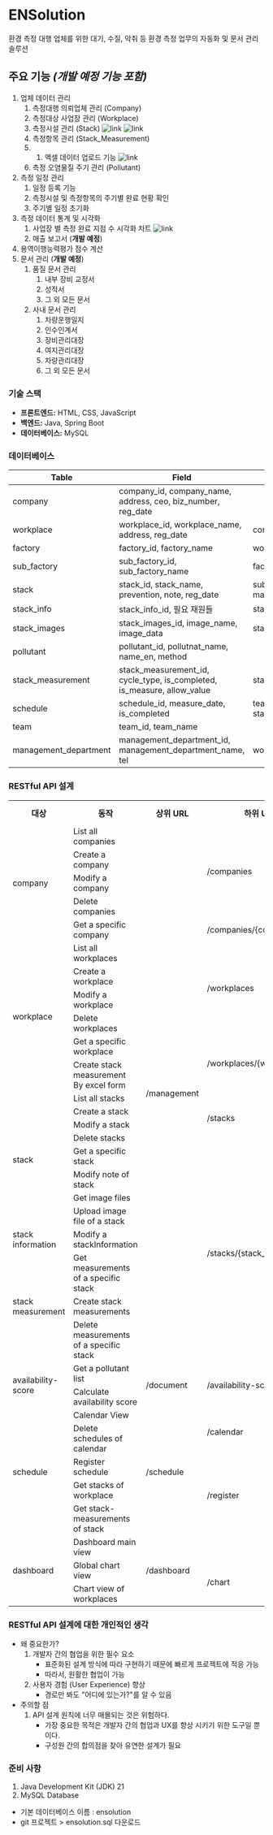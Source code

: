 # ENSolution
환경 측정 대행 업체를 위한 대기, 수질, 악취 등 환경 측정 업무의 자동화 및 문서 관리 솔루션
## 주요 기능 *(개발 예정 기능 포함)*
1. 업체 데이터 관리
   1. 측정대행 의뢰업체 관리 (Company)
   2. 측정대상 사업장 관리 (Workplace)
   3. 측정시설 관리 (Stack)
   ![link](project-image/img1.PNG)
   ![link](project-image/img2.PNG)
   4. 측정항목 관리 (Stack_Measurement)
   5. 
      1. 엑셀 데이터 업로드 기능
      ![link](project-image/img3.PNG)
   5. 측정 오염물질 주기 관리 (Pollutant)
2. 측정 일정 관리
   1. 일정 등록 기능
   2. 측정시설 및 측정항목의 주기별 완료 현황 확인
   3. 주기별 일정 초기화
3. 측정 데이터 통계 및 시각화
   1. 사업장 별 측정 완료 지점 수 시각화 차트
   ![link](project-image/img4.PNG)
   2. 매출 보고서 (**개발 예정**)
4. 용역이행능력평가 점수 계산
5. 문서 관리 (**개발 예정**)
   1. 품질 문서 관리
      1. 내부 장비 교정서
      2. 성적서
      3. 그 외 모든 문서
   2. 사내 문서 관리
      1. 차량운행일지
      2. 인수인계서
      3. 장비관리대장
      4. 여지관리대장
      5. 차량관리대장
      6. 그 외 모든 문서
### 기술 스택
- **프론트엔드:** HTML, CSS, JavaScript
- **백엔드:** Java, Spring Boot
- **데이터베이스:** MySQL
### 데이터베이스
| Table                 | Field                                                                   | Foreign Key                              |
|-----------------------|-------------------------------------------------------------------------|------------------------------------------|
| company               | company_id, company_name, address, ceo, biz_number, reg_date            |                                          |
| workplace             | workplace_id, workplace_name, address, reg_date                         | company_id                               |
| factory               | factory_id, factory_name                                                | workplace_id                             |
| sub_factory           | sub_factory_id, sub_factory_name                                        | factory_id                               |
| stack                 | stack_id, stack_name, prevention, note, reg_date                        | sub_factory_id, management_department_id |
| stack_info            | stack_info_id, 필요 재원들                                                   | stack_id                                 |
| stack_images          | stack_images_id, image_name, image_data                                 | stack_id                                 |
| pollutant             | pollutant_id, pollutnat_name, name_en, method                           |                                          |
| stack_measurement     | stack_measurement_id, cycle_type, is_completed, is_measure, allow_value | stack_id, pollutant_id                   |
| schedule              | schedule_id, measure_date, is_completed                                 | team_id, stack_measurement_id            |
| team                  | team_id, team_name                                                      |                                          |
| management_department | management_department_id, management_department_name, tel               | workplace_id                             |
### RESTful API 설계
<table>
  <tr>
    <th>대상</th>
    <th>동작</th>
    <th>상위 URL</th>
    <th>하위 URL</th>
    <th>하위 URL</th>
    <th>HTTP method</th>
  </tr>
  <tr>
    <td rowspan="5">company</td>
    <td>List all companies</td>
    <td rowspan="23">/management</td>
    <td rowspan="4">/companies</td>
    <td rowspan="4"></td>
    <td>GET</td>
  </tr>
  <tr>
    <td>Create a company</td>
    <td>POST</td>
  </tr>
  <tr>
    <td>Modify a company</td>
    <td>PATCH</td>
  </tr>
  <tr>
    <td>Delete companies</td>
    <td>DELETE</td>
  </tr>
  <tr>
    <td>Get a specific company</td>
    <td>/companies/{company_id}</td>
    <td></td>
    <td>GET</td>
  </tr>
  <tr>
    <td rowspan="6">workplace</td>
    <td>List all workplaces</td>
    <td rowspan="4">/workplaces</td>
    <th rowspan="4"></th>
    <td>GET</td>
  </tr>
  <tr>
    <td>Create a workplace</td>
    <td>POST</td>
  </tr>
  <tr>
    <td>Modify a workplace</td>
    <td>PATCH</td>
  </tr>
  <tr>
    <td>Delete workplaces</td>
    <td>DELETE</td>
  </tr>
  <tr>
    <td>Get a specific workplace</td>
    <td rowspan="2">/workplaces/{workplace_id}</td>
    <td></td>
    <td>GET</td>
  </tr>
  <tr>
    <td>Create stack measurement By excel form</td>
    <td>/upload/excel</td>
    <td>POST</td>
  </tr>
  <tr>
    <td rowspan="8">stack</td>
    <td>List all stacks</td>
    <td rowspan="4">/stacks</td>
    <td rowspan="4"></td>
    <td>GET</td>
  </tr>
  <tr>
    <td>Create a stack</td>
    <td>POST</td>
  </tr>
  <tr>
    <td>Modify a stack</td>
    <td>PATCH</td>
  </tr>
  <tr>
    <td>Delete stacks</td>
    <td>DELETE</td>
  </tr>
  <tr>
    <td>Get a specific stack</td>
    <td rowspan="8">/stacks/{stack_id}</td>
    <td></td>
    <td>GET</td>
  </tr>
<tr>
    <td>Modify note of stack</td>
    <td>/note</td>
    <td>PATCH</td>
  </tr>
  <tr>
    <td>Get image files</td>
    <td rowspan="2">/images</td>
    <td>GET</td>
  </tr>
  <tr>
    <td>Upload image file of a stack </td>
    <td>POST</td>
  </tr>
  <tr>
    <td>stack information</td>
    <td>Modify a stackInformation</td>
    <td>/info</td>
    <td>POST</td>
  </tr>
  <tr>
    <td rowspan="3">stack measurement</td>
    <td>Get measurements of a specific stack</td>
    <td rowspan="3">/stack-measurements</td>
    <td>GET</td>
  </tr>
  <tr>
    <td>Create stack measurements</td>
    <td>POST</td>
  </tr>
  <tr>
    <td>Delete measurements of a specific stack</td>
    <td>DELETE</td>
  </tr>
  <tr>
    <td rowspan="2">availability-score</td>
    <td>Get a pollutant list</td>
    <td rowspan="2">/document</td>
    <td rowspan="2">/availability-score</td>
    <td rowspan="2"></td>
    <td>GET</td>
  </tr>
  <tr>
    <td>Calculate availability score</td>
    <td>POST</td>
  </tr>
  <tr>
    <td rowspan="5">schedule</td>
    <td>Calendar View</td>
    <td rowspan="5">/schedule</td>
    <td rowspan="2">/calendar</td>
    <td rowspan="2"></td>
    <td>GET</td>
  </tr>
  <tr>
    <td>Delete schedules of calendar</td>
    <td>DELETE</td>
  </tr>
  <tr>
    <td>Register schedule</td>
    <td rowspan="3">/register</td>
    <td></td>
    <td>POST</td>
  </tr>
  <tr>
    <td>Get stacks of workplace</td>
    <td>/stacks</td>
    <td>GET</td>
  </tr>
  <tr>
    <td>Get stack-measurements of stack</td>
    <td>/stack-measurements</td>
    <td>GET</td>
  </tr>
  <tr>
    <td rowspan="3">dashboard</td>
    <td>Dashboard main view</td>
    <td rowspan="3">/dashboard</td>
    <td></td>
    <td></td>
    <td>GET</td>
  </tr>
  <tr>
    <td>Global chart view</td>
    <td rowspan="2">/chart</td>
    <td>/global</td>
    <td>GET</td>
  </tr>
  <tr>
    <td>Chart view of workplaces</td>
    <td>/workplaces</td>
    <td>GET</td>
  </tr>
</table>

### RESTful API 설계에 대한 개인적인 생각
- 왜 중요한가?
  1. 개발자 간의 협업을 위한 필수 요소
     - 표준화된 설계 방식에 따라 구현하기 때문에 빠르게 프로젝트에 적응 가능
     - 따라서, 원활한 협업이 가능
  2. 사용자 경험 (User Experience) 향상
     - 경로만 봐도 "어디에 있는가?"를 알 수 있음
- 주의할 점
  1. API 설계 원칙에 너무 매몰되는 것은 위험하다.
     - 가장 중요한 목적은 개발자 간의 협업과 UX를 향상 시키기 위한 도구일 뿐이다.
     - 구성원 간의 합의점을 찾아 유연한 설계가 필요

### 준비 사항
1. Java Development Kit (JDK) 21
2. MySQL Database
- 기본 데이터베이스 이름 : ensolution
- git 프로젝트 > ensolution.sql 다운로드